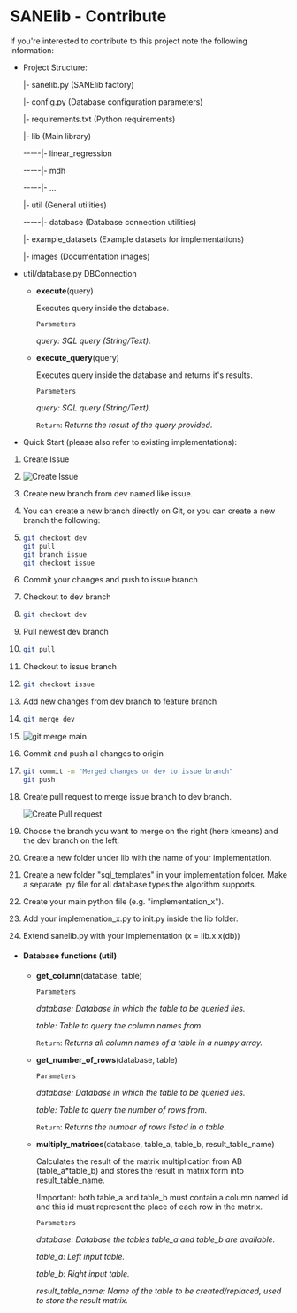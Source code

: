 # SANElib - Contribute

If you're interested to contribute to this project note the following information:

- Project Structure:

  |- sanelib.py (SANElib factory)

  |- config.py (Database configuration parameters)

  |- requirements.txt (Python requirements)

  |- lib (Main library)

  -----|- linear_regression

  -----|- mdh

  -----|- ...

  |- util (General utilities)

  -----|- database (Database connection utilities)

  |- example_datasets (Example datasets for implementations)

  |- images (Documentation images)			

- util/database.py DBConnection

  - **execute**(query)

    Executes query inside the database.

    `Parameters`

    *query: SQL query (String/Text)*.

  - **execute_query**(query)

    Executes query inside the database and returns it's results.

    `Parameters`

    *query: SQL query (String/Text)*.

    `Return`: *Returns the result of the query provided*. 	 									

- Quick Start (please also refer to existing implementations):

1. Create Issue

2. ![Create Issue](C:\Users\patri\Documents\Patrick\HSLU\BAA\Code\linear_regression\SANElib\images\Issues.png)

3. Create new branch from dev named like issue.

4. You can create a new branch directly on Git, or you can create a new branch the following:

5. ```bash
   git checkout dev
   git pull
   git branch issue
   git checkout issue
   ```

6. Commit your changes and push to issue branch

7. Checkout to dev branch

8. ```bash
   git checkout dev
   ```

9. Pull newest dev branch

10. ```bash
    git pull
    ```

11. Checkout to issue branch

12. ```bash
    git checkout issue
    ```

13. Add new changes from dev branch to feature branch

14. ```bash
    git merge dev
    ```

15. ![git merge main](C:\Users\patri\Documents\Patrick\HSLU\BAA\Code\linear_regression\SANElib\images\GitMerge.png)

16. Commit and push all changes to origin

17. ```bash
    git commit -m "Merged changes on dev to issue branch"
    git push
    ```

18. Create pull request to merge issue branch to dev branch.

    ![Create Pull request](C:\Users\patri\Documents\Patrick\HSLU\BAA\Code\linear_regression\SANElib\images\PullRequest.PNG)

19. Choose the branch you want to merge on the right (here kmeans) and the dev branch on the left.

20. Create a new folder under lib with the name of your implementation.

21. Create a new folder "sql_templates" in your implementation folder. Make a separate .py file for all database types the algorithm supports.

22. Create your main python file (e.g. "implementation_x").

23. Add your implemenation_x.py to init.py inside the lib folder.

24. Extend sanelib.py with your implementation (x = lib.x.x(db))

- #### Database functions (util)

  - **get_column**(database, table)

    `Parameters`

    *database: Database in which the table to be queried lies.* 

    *table: Table to query the column names from.*

    `Return`: *Returns all column names of a table in a numpy array.*

  - **get_number_of_rows**(database, table)

    `Parameters`

    *database: Database in which the table to be queried lies.*

    *table: Table to query the number of rows from.*

    `Return`: *Returns the number of rows listed in a table.*

  - **multiply_matrices**(database, table_a, table_b, result_table_name)

    Calculates the result of the matrix multiplication from AB (table_a*table_b) and stores the result in matrix form into result_table_name. 

    !Important: both table_a and table_b must contain a column named id and this id must represent the place of each row in the matrix.

    `Parameters`

    *database: Database the tables table_a and table_b are available.*

    *table_a: Left input table.*

    *table_b: Right input table.*

    *result_table_name: Name of the table to be created/replaced, used to store the result matrix.*